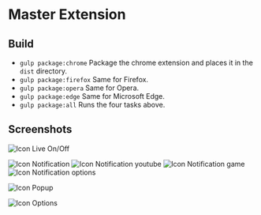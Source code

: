 # Master Extension

## Build

- `gulp package:chrome` Package the chrome extension and places it in the `dist` directory.
- `gulp package:firefox` Same for Firefox.
- `gulp package:opera` Same for Opera.
- `gulp package:edge` Same for Microsoft Edge.
- `gulp package:all` Runs the four tasks above. 

## Screenshots

![Icon Live On/Off](https://github.com/MasterSnakou/Master-Extension-v3/blob/master/docs/barrenavigateur.png)

![Icon Notification](https://github.com/MasterSnakou/Master-Extension-v3/blob/master/docs/notif.PNG)
![Icon Notification youtube](https://github.com/MasterSnakou/Master-Extension-v3/blob/master/docs/notifyt.png)
![Icon Notification game](https://github.com/MasterSnakou/Master-Extension-v3/blob/master/docs/notifGame.PNG)
![Icon Notification options](https://github.com/MasterSnakou/Master-Extension-v3/blob/master/docs/notifOpt.PNG)

![Icon Popup](https://github.com/MasterSnakou/Master-Extension-v3/blob/master/docs/showcase%20snakou.png)

![Icon Options](https://github.com/MasterSnakou/Master-Extension-v3/blob/master/docs/options.png)
